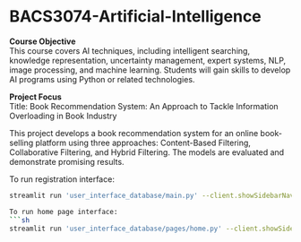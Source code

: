 # BACS3074-Artificial-Intelligence  

**Course Objective**  
This course covers AI techniques, including intelligent searching, knowledge representation, uncertainty management, expert systems, NLP, image processing, and machine learning. Students will gain skills to develop AI programs using Python or related technologies.

**Project Focus**  
Title: Book Recommendation System: An Approach to Tackle Information Overloading in Book Industry

This project develops a book recommendation system for an online book-selling platform using three approaches: Content-Based Filtering, Collaborative Filtering, and Hybrid Filtering. The models are evaluated and demonstrate promising results.

To run registration interface:
```sh
streamlit run 'user_interface_database/main.py' --client.showSidebarNavigation false   

To run home page interface:
```sh
streamlit run 'user_interface_database/pages/home.py' --client.showSidebarNavigation false 
